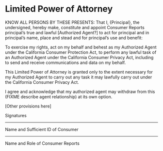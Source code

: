 # Limited Power of Attorney

KNOW ALL PERSONS BY THESE PRESENTS: That I, {Principal}, the undersigned, hereby make, constitute and appoint Consumer Reports principal’s true and lawful [Authorized Agent?] to act for principal and in principal’s name, place and stead and for principal’s use and benefit:

To exercise my rights, act on my behalf and behest as my Authorized Agent under the California Consumer Protection Act, to perform any lawful task of an Authorized Agent under the California Consumer Privacy Act, including to send and receive communications and data on my behalf.

This Limited Power of Attorney is granted only to the extent necessary for my Authorized Agent to carry out any task it may lawfully carry out under the California Consumer Privacy Act.

I agree and acknowledge that my authorized agent may withdraw from this (FIXME describe agent relationship) at its own option.


[Other provisions here]


Signatures 

________________
Name and Sufficient ID of Consumer 

________________
Name and Role of Consumer Reports
